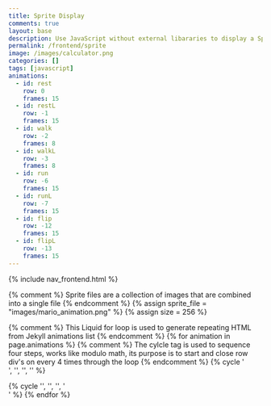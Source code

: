 ```yaml
---
title: Sprite Display
comments: true
layout: base
description: Use JavaScript without external libararies to display a Sprite.
permalink: /frontend/sprite
image: /images/calculator.png
categories: []
tags: [javascript]
animations:
  - id: rest
    row: 0
    frames: 15
  - id: restL
    row: -1
    frames: 15
  - id: walk
    row: -2
    frames: 8
  - id: walkL
    row: -3
    frames: 8
  - id: run
    row: -6
    frames: 15
  - id: runL
    row: -7
    frames: 15
  - id: flip
    row: -12
    frames: 15
  - id: flipL
    row: -13
    frames: 15
---
```

{% include nav_frontend.html %}

{% comment %}
Sprite files are a collection of images that are combined into a single file 
{% endcomment %}
{% assign sprite_file = "images/mario_animation.png" %}
{% assign size = 256 %}

<!---
This <div> class container contains <id>'s  "rest", "walk", "etc" from Jekyll front matter table.  The id attribute is used to identify a specific animation and is used by JavaScript to access and manipulate the element.
-->
<div class="container">
  {% comment %}
  This Liquid for loop is used to generate repeating HTML from Jekyll animations list
  {% endcomment %}
  {% for animation in page.animations %}  
    {% comment %}
    The cylcle tag is used to sequence four steps, works like modulo math, its purpose is to start and close row div's on every 4 times through the loop
    {% endcomment %}
    {% cycle '<div class="row"> <!--- cycle row start on 0 --->', '', '', '' %}  
    <div class="column"> 
      <!--- animate id, row and frames are passed to JavaScript onmouseover method--->
      <p id="{{animation.id}}" class="sprite" onmouseover="startAnimate('{{animation.id}}', ({{animation.row}} * {{size}}), {{animation.frames}})" onmouseout="stopAnimate()"> </p>
    </div>
    {% cycle '', '', '', '</div> <!--- cycle row end on 4 --->' %}
  {% endfor %}
</div>

<!-- Embedded Cascading Style Sheet (CSS) rules, defines how HTML element look --->
<style>
  /* CSS style rules for the elements id's above...
    They all share same sprite properties
  */
  .sprite {
    height: {{size}}px;
    width: {{size}}px;
    background-image: url('{{ site.baseurl }}/{{ sprite_file }}');
    background-repeat: no-repeat;
    transform: scale(0.5);  /* How to adjust the display size of sprite frame in my HTML */
  }

  {% comment %}
  Liquid for loop is used to generate repeating CSS from Jekyll animations list
  {% endcomment %}
  {% for animation in page.animations %}
  #{{animation.id}} {
    /* background row and offset is calculated within sprite file */
    background-position: 0px calc({{animation.row}} * {{size}} * 1px);
  }
  {% endfor %}

</style>

<!--- Embedded executable code--->
<script>
  var tID; //this variable used to capture setInterval() task ID
  const offset = {{size}}; //pixel offset of images in the sprite, set by liquid constant
  const interval = 100; //animation time interval

  function startAnimate(id, row, frames) {
      var frame = 0; //frame index in sprite

      tID = setInterval ( () => { // task ID starts with animation interval
        // update backgroundPosition in DOM

        document.getElementById(id).style.backgroundPosition = `-${frame}px ${row}px`; //update animation frame
        frame = (frame + offset) % (frames * offset);  //next frame, modulo math recycles frame index
      }
      , interval ); //time of interval
  }

  function stopAnimate() {  //stop animate task ID
    clearInterval(tID);
  } 
</script>
